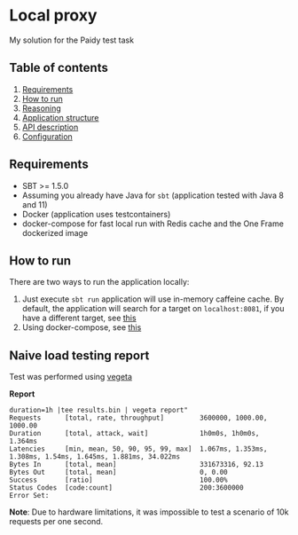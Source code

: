 # Local proxy
My solution for the Paidy test task

## Table of contents

1. [Requirements](./README.md#Requirements)
2. [How to run](./README.md#How-to-run)
3. [Reasoning](./doc/Reasoning.md)
4. [Application structure](./doc/ApplicationStructure.md)
5. [API description](./doc/Api.md)
6. [Configuration](./doc/Configuration.md)

## Requirements

* SBT >= 1.5.0
* Assuming you already have Java for `sbt` (application tested with Java 8 and 11) 
* Docker (application uses testcontainers)
* docker-compose for fast local run with Redis cache and the One Frame dockerized image

## How to run
There are two ways to run the application locally:
1. Just execute `sbt run` application will use in-memory caffeine cache.
   By default, the application will search for a target on `localhost:8081`, if you have a different target,
   see [this](./doc/Configuration.md#client-config)
2. Using docker-compose, see [this](./docker/README.md)

## Naive load testing report

Test was performed using [vegeta](https://github.com/tsenart/vegeta)

**Report**
```text
duration=1h |tee results.bin | vegeta report"
Requests      [total, rate, throughput]         3600000, 1000.00, 1000.00
Duration      [total, attack, wait]             1h0m0s, 1h0m0s, 1.364ms
Latencies     [min, mean, 50, 90, 95, 99, max]  1.067ms, 1.353ms, 1.308ms, 1.54ms, 1.645ms, 1.881ms, 34.022ms
Bytes In      [total, mean]                     331673316, 92.13
Bytes Out     [total, mean]                     0, 0.00
Success       [ratio]                           100.00%
Status Codes  [code:count]                      200:3600000
Error Set:
```
**Note**: Due to hardware limitations, it was impossible to test a scenario of 10k requests per one second.
